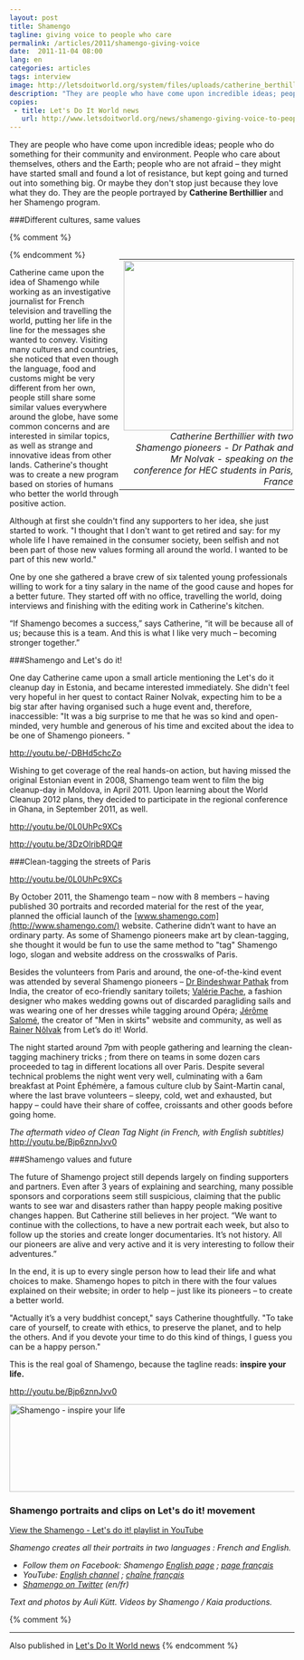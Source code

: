 ```yaml
---
layout: post
title: Shamengo
tagline: giving voice to people who care
permalink: /articles/2011/shamengo-giving-voice
date:  2011-11-04 08:00
lang: en
categories: articles
tags: interview
image: http://letsdoitworld.org/system/files/uploads/catherine_berthillier.jpg
description: "They are people who have come upon incredible ideas; people who do something for their community and environment. They might have started small and found a lot of resistance, but kept going and turned out into something big."
copies:
 - title: Let's Do It World news
   url: http://www.letsdoitworld.org/news/shamengo-giving-voice-to-people-who-care
---
```



They  are people who have come upon incredible ideas; people who do  something for their community and environment. People who care  about themselves, others and the Earth; people who are not  afraid – they might have started small and found a lot of resistance,  but kept going and turned out into something big. Or maybe they don't  stop just because they love what they do. They are the people portrayed  by **Catherine Berthillier** and her Shamengo program.

###Different cultures, same values

{% comment %}
<table style="width: 310px;" border="0" cellpadding="0" cellspacing="0" align="right"><tbody><tr><td style="text-align: right;"><a href="http://letsdoitworld.org/system/files/uploads/catherine_berthillier.jpg" rel="lightbox"><img src="/system/files/resize/uploads/catherine_berthillier-300x300.jpg" style="float: right;" height="300" width="300"></a><br><em>Catherine Berthillier with two Shamengo pioneers - Dr Pathak and Mr Nolvak - speaking on the conference for HEC students in Paris, France</em><br></td></tr></tbody></table>
{% endcomment %}

Catherine  came upon the idea of Shamengo while working as an investigative  journalist for French television and travelling the world, putting her  life in the line for the messages she wanted to convey. Visiting many  cultures and countries, she noticed that even though the language, food  and customs might be very different from her own, people still share  some similar values everywhere around the globe, have some common  concerns and are interested in similar topics, as well as strange and  innovative ideas from other lands. Catherine's thought was to create a new  program based on stories of humans who better the world through positive  action.

Although  at first she couldn't find any supporters to her idea, she just started  to work. "I thought that I don't want to get retired and say: for my  whole life I have remained in the consumer society, been selfish and not  been part of those new values forming all around the world. I wanted to  be part of this new world."

One by one she gathered a brave crew of six talented young professionals  willing to work for a tiny salary in the name of the good cause and  hopes for a better future. They started off with no office, travelling the world, doing interviews and finishing with the editing work in Catherine's kitchen. 

“If Shamengo becomes a success,” says Catherine, “it will be because all of  us; because this is a team. And this is what I like very much –  becoming stronger together.”

###Shamengo and Let's do it!

One  day Catherine came upon a small article mentioning the Let's do it  cleanup day in Estonia, and became interested immediately. She didn't  feel very hopeful in her quest to contact Rainer Nolvak, expecting him  to be a big star after having organised such a huge event and,  therefore, inaccessible: "It was a big surprise to me that he was so  kind and open-minded, very humble and generous of his time and excited  about the idea to be one of Shamengo pioneers. "

http://youtu.be/-DBHd5chcZo

Wishing  to get coverage of the real hands-on action, but having missed the  original Estonian event in 2008, Shamengo team went to film the big  cleanup-day in Moldova, in April 2011. Upon learning about the World  Cleanup 2012 plans, they decided to participate in the regional  conference in Ghana, in September 2011, as well.


http://youtu.be/0L0UhPc9XCs

http://youtu.be/3DzOlribRDQ#


###Clean-tagging the streets of Paris

http://youtu.be/0L0UhPc9XCs

By  October 2011, the Shamengo team – now with 8 members – having published  30 portraits and recorded material for the rest of the year, planned  the official launch of the [www.shamengo.com](http://www.shamengo.com/) website. Catherine didn’t want to have an ordinary party.  As some of Shamengo pioneers make art by clean-tagging, she thought it  would be fun to use the same method to "tag" Shamengo logo, slogan and  website address on the crosswalks of Paris.

Besides  the volunteers from Paris and around, the one-of-the-kind event was  attended by several Shamengo pioneers – [Dr Bindeshwar Pathak](http://www.youtube.com/watch?v=khxTqkP3GyQ) from India,  the creator of eco-friendly sanitary toilets; [Valérie Pache](http://www.youtube.com/watch?v=r-PHppmhpnI), a fashion  designer who makes wedding gowns out of discarded paragliding sails and  was wearing one of her dresses while tagging around Opéra; [Jérôme  Salomé](http://www.youtube.com/watch?v=BvAJnbrvwwk), the creator of "Men in skirts" website and community, as well as [Rainer Nôlvak](http://www.youtube.com/watch?v=-DBHd5chcZo) from Let’s do it! World.

The  night started around 7pm with people gathering and learning the  clean-tagging machinery tricks ; from there on teams in some dozen cars  proceeded to tag in different locations all over Paris. Despite several  technical problems the night went very well, culminating with a 6am  breakfast at Point Éphémère, a famous culture club by Saint-Martin  canal, where the last brave volunteers – sleepy, cold, wet and  exhausted, but happy – could have their share of coffee, croissants and  other goods before going home.

*The aftermath video of Clean Tag Night (in French, with English subtitles)* 
http://youtu.be/Bjp6znnJvv0

###Shamengo values and future

The  future of Shamengo project still depends largely on finding supporters  and partners. Even after 3 years of explaining and searching, many  possible sponsors and corporations seem still suspicious, claiming that  the public wants to see war and disasters rather than happy people  making positive changes happen. But Catherine still believes in her  project. “We  want to continue with the collections, to have a new portrait each  week, but also to follow up the stories and create longer documentaries.  It’s not history. All our pioneers are alive and very active and it is  very interesting to follow their adventures.”

In  the end, it is up to every single person how to lead their life and  what choices to make. Shamengo hopes to pitch in there with the four  values explained on their website; in order to help – just like its  pioneers – to create a better world.

"Actually  it’s a very buddhist concept," says Catherine thoughtfully. "To take  care of yourself, to create with ethics, to preserve the planet, and to  help the others. And if you devote your time to do this kind of things, I  guess you can be a happy person."

This is the real goal of Shamengo, because the tagline reads: **inspire your life.**

http://youtu.be/Bjp6znnJvv0

<a href="/system/files/uploads/shamengo-logo.jpg" rel="lightbox" title="Shamengo - inspire your life"><img src="/system/files/resize/uploads/shamengo-logo-640x155.jpg" alt="Shamengo - inspire your life" title="Shamengo - inspire your life" height="155" width="640"></a>

### Shamengo portraits and clips on Let's do it! movement

<a href="http://www.youtube.com/playlist?list=PLF0AD3107704D8604" target="_blank">View the Shamengo - Let's do it! playlist in YouTube</a>

*Shamengo creates all their portraits in two languages : French and English.*

- *Follow them on Facebook: Shamengo <a href="http://www.facebook.com/shamengo1">English page</a> ; <a href="http://www.facebook.com/shamengo">page français</a>*
- *YouTube: <a href="http://www.youtube.com/Shamengo2">English channel</a> ; <a href="http://www.youtube.com/Shamengo1">chaîne français</a>*
- *<a href="http://www.twitter.com/shamengo">Shamengo on Twitter</a> (en/fr)*

*Text and photos by Auli Kütt. Videos by Shamengo / Kaia productions.*

{% comment %}
<hr/>

Also published in [Let's Do It World news](http://www.letsdoitworld.org/news/shamengo-giving-voice-to-people-who-care)
{% endcomment %}